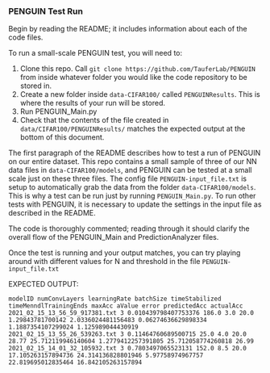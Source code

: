### PENGUIN Test Run
Begin by reading the README; it includes information about each of the code files.

To run a small-scale PENGUIN test, you will need to: 
  1. Clone this repo. Call `git clone https://github.com/TauferLab/PENGUIN`  from inside whatever folder you would like the code repository to be stored in.
  2. Create a new folder inside `data-CIFAR100/` called `PENGUINResults`. This is where the results of your run will be stored.
  3. Run PENGUIN_Main.py
  4. Check that the contents of the file created in `data/CIFAR100/PENGUINResults/` matches the expected output at the bottom of this document.

The first paragraph of the README describes how to test a run of PENGUIN on our entire dataset. This repo contains a small sample of three of our NN data files in `data-CIFAR100/models`, and PENGUIN can be tested at a small scale just on these three files. The config file `PENGUIN-input_file.txt` is setup to automatically grab the data from the folder `data-CIFAR100/models`. This is why a test can be run just by running `PENGUIN_Main.py`. To run other tests with PENGUIN, it is necessary to update the settings in the input file as described in the README.

The code is thoroughly commented; reading through it should clarify the overall flow of the PENGUIN_Main and PredictionAnalyzer files.

Once the test is running and your output matches, you can try playing around with different values for N and threshold in the file `PENGUIN-input_file.txt`

EXPECTED OUTPUT:

    modelID numConvLayers learningRate batchSize timeStabilized timeMenndlTrainingEnds maxAcc aValue error predictedAcc actualAcc
    2021_02_15_13_56_59_917381.txt 3 0.010439798407753376 186.0 3.0 20.0 1.29843781700142 2.0336024481156483 0.06274636629898334 1.1887354107299024 1.125989044430919
    2021_02_15_13_55_26_539263.txt 3 0.11464760689500715 25.0 4.0 20.0 28.77 25.712119946140604 1.2779412257391805 25.712058774260818 26.99
    2021_02_15_14_01_32_105932.txt 3 0.7803497065523131 152.0 8.5 20.0 17.105263157894736 24.314136828801946 5.97758974967757 22.819695012835464 16.842105263157894
